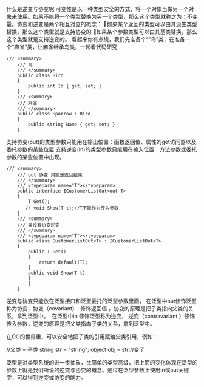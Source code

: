 什么是逆变与协变呢
可变性是以一种类型安全的方式，将一个对象当做另一个对象来使用。如果不能将一个类型替换为另一个类型，那么这个类型就称之为：不变量。协变和逆变是两个相互对立的概念：
如果某个返回的类型可以由其派生类型替换，那么这个类型就是支持协变的
如果某个参数类型可以由其基类替换，那么这个类型就是支持逆变的。
看起来你有点绕，我们先准备个“”鸟”类，在准备一个“麻雀”类，让麻雀继承鸟类，一起看代码研究
```
/// <summary>
    /// 鸟
    /// </summary>
    public class Bird
    {
        public int Id { get; set; }
    }
    /// <summary>
    /// 麻雀
    /// </summary>
    public class Sparrow : Bird
    {
        public string Name { get; set; }
    }
```
支持协变(out)的类型参数只能用在输出位置：函数返回值、属性的get访问器以及委托参数的某些位置
支持逆变(in)的类型参数只能用在输入位置：方法参数或委托参数的某些位置中出现。
```
/// <summary>
    /// out 协变 只能是返回结果
    /// </summary>
    /// <typeparam name="T"></typeparam>
    public interface ICustomerListOut<out T>
    {
        T Get();
       // void Show(T t);//T不能作为传入参数
    }
    /// <summary>
    /// 类没有协变逆变
    /// </summary>
    /// <typeparam name="T"></typeparam>
    public class CustomerListOut<T> : ICustomerListOut<T>
    {
        public T Get()
        {
            return default(T);
        }
        public void Show(T t)
        {
        }
    }
```
逆变与协变只能放在泛型接口和泛型委托的泛型参数里面，
在泛型中out修饰泛型称为协变，协变（covariant）  修饰返回值 ，协变的原理是把子类指向父类的关系，拿到泛型中。
 在泛型中in 修饰泛型称为逆变， 逆变（contravariant ）修饰传入参数，逆变的原理是把父类指向子类的关系，拿到泛型中。


在OO的世界里，可以安全地把子类的引用赋给父类引用，例如：

//父类 = 子类
string str = "string";
object obj = str;//变了

泛型是对类型系统的进一步抽象，比简单的类型高级，把上面的变化体现在泛型的参数上就是我们所说的逆变与协变的概念。通过在泛型参数上使用in或out关键字，可以得到逆变或协变的能力。
